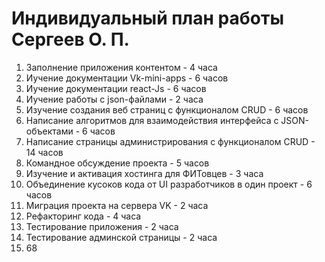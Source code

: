 # Индивидуальный план работы Сергеев О. П. 
1. Заполнение приложения контентом - 4 часа
2. Иучение документации Vk-mini-apps - 6 часов
3. Иучение документации react-Js - 6 часов
4. Иучение работы с json-файлами - 2 часа
4. Изучение создания веб страниц с функционалом CRUD - 6 часов
5. Написание алгоритмов для взаимодействия интерфейса с JSON-объектами - 6 часов
6. Написание страницы администрирования с функционалом CRUD - 14 часов
7. Командное обсуждение проекта - 5 часов
8. Изучение и активация хостинга для ФИТовцев - 3 часа
9. Объединение кусоков кода от UI разработчиков в один проект - 6 часов
10. Миграция проекта на сервера VK - 2 часа
11. Рефакторинг кода - 4 часа
12. Тестирование приложения - 2 часа
13. Тестирование админской страницы - 2 часа 
14. 68
